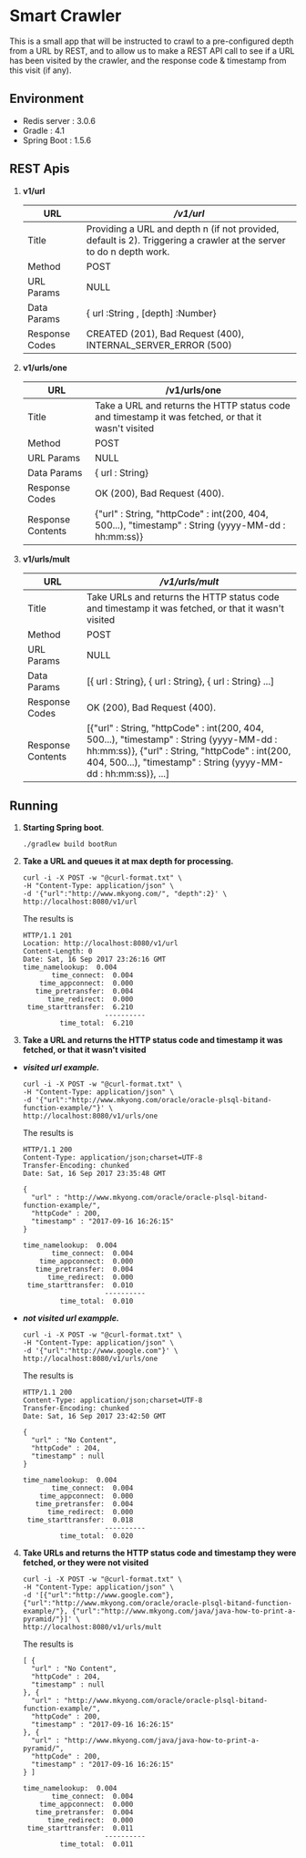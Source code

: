 Smart Crawler
=============

This is a small app that will be instructed to crawl to a pre-configured depth from a URL by REST, and
to allow us to make a REST API call to see if a URL has been visited by the crawler, and the response code & timestamp from this visit (if any).

## Environment
  - Redis server : 3.0.6
  - Gradle : 4.1
  - Spring Boot : 1.5.6

## REST Apis
1. **v1/url**

    | URL | _/v1/url_ |
    | --- | --- |
    | Title | Providing a URL and depth n (if not provided, default is 2). Triggering a crawler at the server to do n depth work. |
    | Method | POST |
    | URL Params |  NULL |
    | Data Params | { url :String ,  [depth] :Number} |
    | Response Codes | CREATED (201), Bad Request (400), INTERNAL_SERVER_ERROR (500) |

2. **v1/urls/one**

    | URL | /v1/urls/one |
    | --- | --- |
    | Title | Take a URL and returns the HTTP status code and timestamp it was fetched, or that it wasn't visited |
    | Method | POST |
    | URL Params |  NULL |
    | Data Params | { url : String} |
    | Response Codes | OK (200), Bad Request (400). |
    | Response Contents | {"url" : String, "httpCode" : int(200, 404, 500...), "timestamp" : String (yyyy-MM-dd : hh:mm:ss)} |

3.  **v1/urls/mult**

    | URL | ___/v1/urls/mult___ |
    | --- | --- |
    | Title | Take URLs and returns the HTTP status code and timestamp it was fetched, or that it wasn't visited |
    | Method | POST |
    | URL Params |  NULL |
    | Data Params | [{ url :  String}, { url :  String}, { url :  String} ...] |
    | Response Codes | OK (200), Bad Request (400). |
    | Response Contents | [{"url" : String, "httpCode" : int(200, 404, 500...), "timestamp" : String (yyyy-MM-dd : hh:mm:ss)}, {"url" : String, "httpCode" : int(200, 404, 500...), "timestamp" : String (yyyy-MM-dd : hh:mm:ss)}, ...] |
## Running

1. __Starting Spring boot__.
    ```shell
    ./gradlew build bootRun
    ```

2. __Take a URL and queues it at max depth for processing.__
    ```curl
    curl -i -X POST -w "@curl-format.txt" \
    -H "Content-Type: application/json" \
    -d '{"url":"http://www.mkyong.com/", "depth":2}' \
    http://localhost:8080/v1/url
    ```
    The results is
    ```shell
    HTTP/1.1 201 
    Location: http://localhost:8080/v1/url
    Content-Length: 0
    Date: Sat, 16 Sep 2017 23:26:16 GMT
    time_namelookup:  0.004
           time_connect:  0.004
        time_appconnect:  0.000
       time_pretransfer:  0.004
          time_redirect:  0.000
     time_starttransfer:  6.210
                        ----------
             time_total:  6.210
    ```

3. __Take a URL and returns the HTTP status code and timestamp it was fetched, or that it wasn't visited__

  - ___visited url example.___
    ``` curl
    curl -i -X POST -w "@curl-format.txt" \
    -H "Content-Type: application/json" \
    -d '{"url":"http://www.mkyong.com/oracle/oracle-plsql-bitand-function-example/"}' \
    http://localhost:8080/v1/urls/one
    ```
    The results is
    ```shell
    HTTP/1.1 200 
    Content-Type: application/json;charset=UTF-8
    Transfer-Encoding: chunked
    Date: Sat, 16 Sep 2017 23:35:48 GMT

    {
      "url" : "http://www.mkyong.com/oracle/oracle-plsql-bitand-function-example/",
      "httpCode" : 200,
      "timestamp" : "2017-09-16 16:26:15"
    }

    time_namelookup:  0.004
           time_connect:  0.004
        time_appconnect:  0.000
       time_pretransfer:  0.004
          time_redirect:  0.000
     time_starttransfer:  0.010
                        ----------
             time_total:  0.010

    ```

  - ___not visited url exampple.___
    ```cull
    curl -i -X POST -w "@curl-format.txt" \
    -H "Content-Type: application/json" \
    -d '{"url":"http://www.google.com"}' \
    http://localhost:8080/v1/urls/one
    ```

    The results is
    ``` shell
    HTTP/1.1 200 
    Content-Type: application/json;charset=UTF-8
    Transfer-Encoding: chunked
    Date: Sat, 16 Sep 2017 23:42:50 GMT

    {
      "url" : "No Content",
      "httpCode" : 204,
      "timestamp" : null
    }

    time_namelookup:  0.004
           time_connect:  0.004
        time_appconnect:  0.000
       time_pretransfer:  0.004
          time_redirect:  0.000
     time_starttransfer:  0.018
                        ----------
             time_total:  0.020
    ```

4. __Take URLs and returns the HTTP status code and timestamp they were fetched, or they were not visited__
    ```cull
    curl -i -X POST -w "@curl-format.txt" \
    -H "Content-Type: application/json" \
    -d '[{"url":"http://www.google.com"}, {"url":"http://www.mkyong.com/oracle/oracle-plsql-bitand-function-example/"}, {"url":"http://www.mkyong.com/java/java-how-to-print-a-pyramid/"}]' \
    http://localhost:8080/v1/urls/mult
    ```

    The results is

    ```shell
    [ {
      "url" : "No Content",
      "httpCode" : 204,
      "timestamp" : null
    }, {
      "url" : "http://www.mkyong.com/oracle/oracle-plsql-bitand-function-example/",
      "httpCode" : 200,
      "timestamp" : "2017-09-16 16:26:15"
    }, {
      "url" : "http://www.mkyong.com/java/java-how-to-print-a-pyramid/",
      "httpCode" : 200,
      "timestamp" : "2017-09-16 16:26:15"
    } ]

    time_namelookup:  0.004
           time_connect:  0.004
        time_appconnect:  0.000
       time_pretransfer:  0.004
          time_redirect:  0.000
     time_starttransfer:  0.011
                        ----------
             time_total:  0.011
    ```


